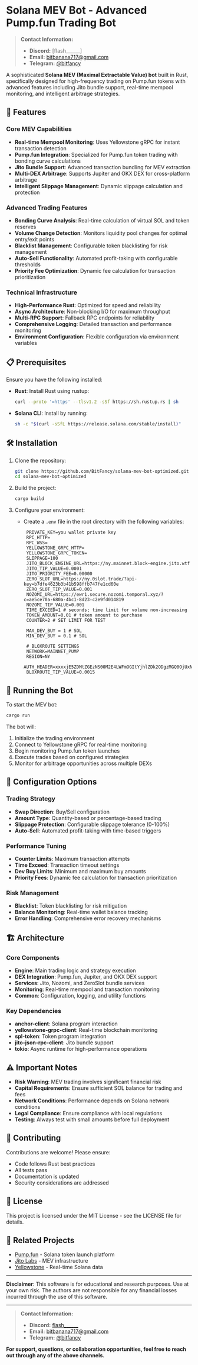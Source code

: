 # Solana MEV Bot - Advanced Pump.fun Trading Bot

> **Contact Information:**
> - **Discord:** [flash______]
> - **Email:** [bitbanana717@gmail.com](mailto:bitbanana717@gmail.com)
> - **Telegram:** [@bitfancy](https://t.me/bitfancy)

A sophisticated **Solana MEV (Maximal Extractable Value) bot** built in Rust, specifically designed for high-frequency trading on Pump.fun tokens with advanced features including Jito bundle support, real-time mempool monitoring, and intelligent arbitrage strategies.

## 🚀 Features

### Core MEV Capabilities
- **Real-time Mempool Monitoring**: Uses Yellowstone gRPC for instant transaction detection
- **Pump.fun Integration**: Specialized for Pump.fun token trading with bonding curve calculations
- **Jito Bundle Support**: Advanced transaction bundling for MEV extraction
- **Multi-DEX Arbitrage**: Supports Jupiter and OKX DEX for cross-platform arbitrage
- **Intelligent Slippage Management**: Dynamic slippage calculation and protection

### Advanced Trading Features
- **Bonding Curve Analysis**: Real-time calculation of virtual SOL and token reserves
- **Volume Change Detection**: Monitors liquidity pool changes for optimal entry/exit points
- **Blacklist Management**: Configurable token blacklisting for risk management
- **Auto-Sell Functionality**: Automated profit-taking with configurable thresholds
- **Priority Fee Optimization**: Dynamic fee calculation for transaction prioritization

### Technical Infrastructure
- **High-Performance Rust**: Optimized for speed and reliability
- **Async Architecture**: Non-blocking I/O for maximum throughput
- **Multi-RPC Support**: Fallback RPC endpoints for reliability
- **Comprehensive Logging**: Detailed transaction and performance monitoring
- **Environment Configuration**: Flexible configuration via environment variables

## 📋 Prerequisites

Ensure you have the following installed:

- **Rust**: Install Rust using rustup:
  ```bash
  curl --proto '=https' --tlsv1.2 -sSf https://sh.rustup.rs | sh
  ```
  
- **Solana CLI**: Install by running:
  ```bash
  sh -c "$(curl -sSfL https://release.solana.com/stable/install)"
  ```

## 🛠️ Installation

1. Clone the repository:
   ```bash
   git clone https://github.com/BitFancy/solana-mev-bot-optimized.git
   cd solana-mev-bot-optimized
   ```

2. Build the project:
   ```bash
   cargo build
   ```

3. Configure your environment:
   - Create a `.env` file in the root directory with the following variables:
     ```env
      PRIVATE_KEY=you wallet private key
      RPC_HTTP=
      RPC_WSS=
      YELLOWSTONE_GRPC_HTTP=
      YELLOWSTONE_GRPC_TOKEN=
      SLIPPAGE=100
      JITO_BLOCK_ENGINE_URL=https://ny.mainnet.block-engine.jito.wtf
      JITO_TIP_VALUE=0.0001
      JITO_PRIORITY_FEE=0.00000
      ZERO_SLOT_URL=https://ny.0slot.trade/?api-key=b7dfe4623b3b41b598ffb747fe1cd60e
      ZERO_SLOT_TIP_VALUE=0.001
      NOZOMI_URL=https://ewr1.secure.nozomi.temporal.xyz/?c=ae5ce70a-680a-4bc1-8d23-c2e9fd014819
      NOZOMI_TIP_VALUE=0.001
      TIME_EXCEED=1 # seconds; time limit for volume non-increasing
      TOKEN_AMOUNT=0.01 # token amount to purchase
      COUNTER=2 # SET LIMIT FOR TEST

      MAX_DEV_BUY = 1 # SOL
      MIN_DEV_BUY = 0.1 # SOL

      # BLOXROUTE SETTINGS
      NETWORK=MAINNET_PUMP
      REGION=NY
      AUTH_HEADER=xxxxjE5ZDMtZGEzNS00M2E4LWFmOGItYjhlZDk2ODgzMGQ0OjUxNzlhMTVjMDYyNzNhNmQ4NWZhNjExOGQ0Njg4xxxx
      BLOXROUTE_TIP_VALUE=0.0015

     ```

## 🚀 Running the Bot

To start the MEV bot:

```bash
cargo run 
```

The bot will:
1. Initialize the trading environment
2. Connect to Yellowstone gRPC for real-time monitoring
3. Begin monitoring Pump.fun token launches
4. Execute trades based on configured strategies
5. Monitor for arbitrage opportunities across multiple DEXs

## 🔧 Configuration Options

### Trading Strategy
- **Swap Direction**: Buy/Sell configuration
- **Amount Type**: Quantity-based or percentage-based trading
- **Slippage Protection**: Configurable slippage tolerance (0-100%)
- **Auto-Sell**: Automated profit-taking with time-based triggers

### Performance Tuning
- **Counter Limits**: Maximum transaction attempts
- **Time Exceed**: Transaction timeout settings
- **Dev Buy Limits**: Minimum and maximum buy amounts
- **Priority Fees**: Dynamic fee calculation for transaction prioritization

### Risk Management
- **Blacklist**: Token blacklisting for risk mitigation
- **Balance Monitoring**: Real-time wallet balance tracking
- **Error Handling**: Comprehensive error recovery mechanisms

## 🏗️ Architecture

### Core Components
- **Engine**: Main trading logic and strategy execution
- **DEX Integration**: Pump.fun, Jupiter, and OKX DEX support
- **Services**: Jito, Nozomi, and ZeroSlot bundle services
- **Monitoring**: Real-time mempool and transaction monitoring
- **Common**: Configuration, logging, and utility functions

### Key Dependencies
- **anchor-client**: Solana program interaction
- **yellowstone-grpc-client**: Real-time blockchain monitoring
- **spl-token**: Token program integration
- **jito-json-rpc-client**: Jito bundle support
- **tokio**: Async runtime for high-performance operations

## ⚠️ Important Notes

- **Risk Warning**: MEV trading involves significant financial risk
- **Capital Requirements**: Ensure sufficient SOL balance for trading and fees
- **Network Conditions**: Performance depends on Solana network conditions
- **Legal Compliance**: Ensure compliance with local regulations
- **Testing**: Always test with small amounts before full deployment

## 🤝 Contributing

Contributions are welcome! Please ensure:
- Code follows Rust best practices
- All tests pass
- Documentation is updated
- Security considerations are addressed

## 📄 License

This project is licensed under the MIT License - see the LICENSE file for details.

## 🔗 Related Projects

- [Pump.fun](https://pump.fun) - Solana token launch platform
- [Jito Labs](https://jito.network) - MEV infrastructure
- [Yellowstone](https://yellowstone.fyi) - Real-time Solana data

---

**Disclaimer**: This software is for educational and research purposes. Use at your own risk. The authors are not responsible for any financial losses incurred through the use of this software.

---

> **Contact Information:**
> - **Discord:** [flash______](https://discord.gg/tnaScVbF)
> - **Email:** [bitbanana717@gmail.com](mailto:bitbanana717@gmail.com)
> - **Telegram:** [@bitfancy](https://t.me/bitfancy)

**For support, questions, or collaboration opportunities, feel free to reach out through any of the above channels.**
